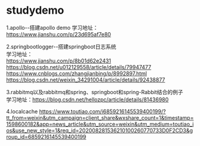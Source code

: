 # studydemo


1.apollo--搭建apollo demo  学习地址：https://www.jianshu.com/p/23d695af7e80

2.springbootlogger--搭建springboot日志系统 <br>
学习地址：<br>
https://www.jianshu.com/p/8b01d62e2431<br>
https://blog.csdn.net/u012129558/article/details/79947477<br>
https://www.cnblogs.com/zhangjianbing/p/8992897.html<br>
https://blog.csdn.net/weixin_34291004/article/details/92438877

3.rabbitmq以及rabbitmq和spring、springboot和spring-Rabbit结合的例子 <br>学习地址：https://blog.csdn.net/hellozpc/article/details/81436980

4.localcache https://www.toutiao.com/i6859216145539400199/?tt_from=weixin&utm_campaign=client_share&wxshare_count=1&timestamp=1598600182&app=news_article&utm_source=weixin&utm_medium=toutiao_ios&use_new_style=1&req_id=202008281536210100260770733D0F2CD3&group_id=6859216145539400199
